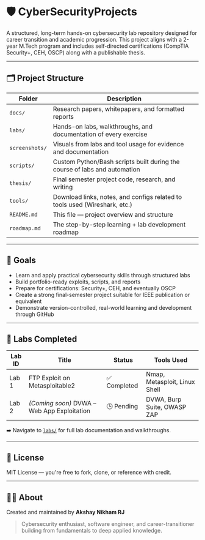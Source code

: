 # 🛡️ CyberSecurityProjects

A structured, long-term hands-on cybersecurity lab repository designed for career transition and academic progression. This project aligns with a 2-year M.Tech program and includes self-directed certifications (CompTIA Security+, CEH, OSCP) along with a publishable thesis.

---

## 🗂️ Project Structure

| Folder         | Description                                                                |
| -------------- | -------------------------------------------------------------------------- |
| `docs/`        | Research papers, whitepapers, and formatted reports                        |
| `labs/`        | Hands-on labs, walkthroughs, and documentation of every exercise           |
| `screenshots/` | Visuals from labs and tool usage for evidence and documentation            |
| `scripts/`     | Custom Python/Bash scripts built during the course of labs and automation  |
| `thesis/`      | Final semester project code, research, and writing                         |
| `tools/`       | Download links, notes, and configs related to tools used (Wireshark, etc.) |
| `README.md`    | This file — project overview and structure                                 |
| `roadmap.md`   | The step-by-step learning + lab development roadmap                        |

---

## 🎯 Goals

- Learn and apply practical cybersecurity skills through structured labs
- Build portfolio-ready exploits, scripts, and reports
- Prepare for certifications: Security+, CEH, and eventually OSCP
- Create a strong final-semester project suitable for IEEE publication or equivalent
- Demonstrate version-controlled, real-world learning and development through GitHub

---

## 🚀 Labs Completed

| Lab ID | Title                                       | Status      | Tools Used                    |
| ------ | ------------------------------------------- | ----------- | ----------------------------- |
| Lab 1  | FTP Exploit on Metasploitable2              | ✅ Completed | Nmap, Metasploit, Linux Shell |
| Lab 2  | *(Coming soon)* DVWA – Web App Exploitation | 🕒 Pending  | DVWA, Burp Suite, OWASP ZAP   |

➡️ Navigate to [`labs/`](labs/) for full lab documentation and walkthroughs.

---

## 📜 License

MIT License — you're free to fork, clone, or reference with credit.

---

## 🙋‍♂️ About

Created and maintained by **Akshay Nikham RJ**  

> Cybersecurity enthusiast, software engineer, and career-transitioner building from fundamentals to deep applied knowledge.
